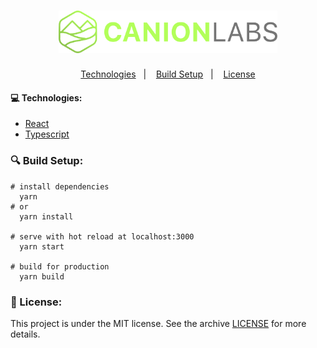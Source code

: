 <h1 align="center">
    <img alt="GoStack" src=".github/logo-horizontal.png" width="350px" />
</h1>

<p align="center">
  <a href="#computer-technologies">Technologies</a>&nbsp;&nbsp;&nbsp;|&nbsp;&nbsp;&nbsp;
  <a href="#mag-build-setup">Build Setup</a>&nbsp;&nbsp;&nbsp;|&nbsp;&nbsp;&nbsp;
  <a href="#memo-license">License</a>
</p>

#### :computer: Technologies:

- [React](https://pt-br.reactjs.org/)
- [Typescript](https://www.typescriptlang.org/)

### :mag: Build Setup:

```
# install dependencies
  yarn
# or
  yarn install

# serve with hot reload at localhost:3000
  yarn start

# build for production
  yarn build
```

### :memo: License:

This project is under the MIT license. See the archive [LICENSE](https://github.com/canionlabs/Canionlabs_frontend/blob/master/LICENSE.txt) for more details.
